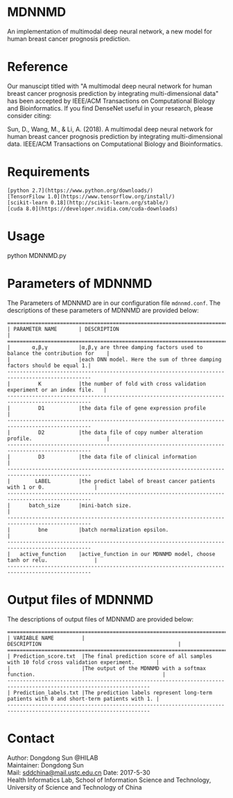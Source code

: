 MDNNMD
===============================
An implementation of multimodal deep neural network, a new model for human breast cancer prognosis prediction.

Reference
========================

Our manuscipt titled with "A multimodal deep neural network for human breast cancer prognosis prediction by integrating multi-dimensional data" has been accepted by IEEE/ACM Transactions on Computational Biology and Bioinformatics. If you find DenseNet useful in your research, please consider citing:

Sun, D., Wang, M., & Li, A. (2018). A multimodal deep neural network for human breast cancer prognosis prediction by integrating multi-dimensional data. IEEE/ACM Transactions on Computational Biology and Bioinformatics.

Requirements
========================
    [python 2.7](https://www.python.org/downloads/)
    [TensorFilow 1.0](https://www.tensorflow.org/install/)
    [scikit-learn 0.18](http://scikit-learn.org/stable/)
    [cuda 8.0](https://developer.nvidia.com/cuda-downloads)
Usage
========================
python MDNNMD.py


Parameters of MDNNMD
=====================
The Parameters of MDNNMD are in our configuration file `mdnnmd.conf`. The descriptions of these parameters of MDNNMD are provided below:

    =================================================================================================
    | PARAMETER NAME       | DESCRIPTION                                                            |
    =================================================================================================
    |       α,β,γ          |α,β,γ are three damping factors used to balance the contribution for    |
    |                      |each DNN model. Here the sum of three damping factors should be equal 1.|
    -------------------------------------------------------------------------------------------------
    |         K            |the number of fold with cross validation experiment or an index file.   |
    -------------------------------------------------------------------------------------------------    
    |         D1           |the data file of gene expression profile                                |
    -------------------------------------------------------------------------------------------------
    |         D2           |the data file of copy number alteration profile.                        |
    -------------------------------------------------------------------------------------------------
    |         D3           |the data file of clinical information                                   |
    -------------------------------------------------------------------------------------------------
    |        LABEL         |the predict label of breast cancer patients with 1 or 0.                |
    -------------------------------------------------------------------------------------------------
    |      batch_size      |mini-batch size.                                                        |
    -------------------------------------------------------------------------------------------------
    |         bne          |batch normalization epsilon.                                            |
    -------------------------------------------------------------------------------------------------
    |   active_function    |active_function in our MDNNMD model, choose tanh or relu.               |
    -------------------------------------------------------------------------------------------------
    
Output files of MDNNMD
=====================
The descriptions of output files of MDNNMD are provided below:

    ====================================================================================================================
    | VARIABLE NAME         |                                   DESCRIPTION                                            |
    ====================================================================================================================
    | Prediction_score.txt  |The final prediction score of all samples with 10 fold cross validation experiment.       |
    |                       |The output of the MDNNMD with a softmax function.                                         |
    --------------------------------------------------------------------------------------------------------------------
    | Prediction_labels.txt |The prediction labels represent long-term patients with 0 and short-term patients with 1. |
    --------------------------------------------------------------------------------------------------------------------    

Contact
=====================
Author: Dongdong Sun @HILAB  
Maintainer: Dongdong Sun  
Mail: sddchina@mail.ustc.edu.cn
Date: 2017-5-30  
Health Informatics Lab, School of Information Science and Technology, University of Science and Technology of China

